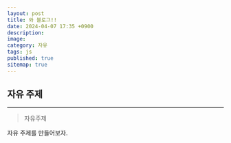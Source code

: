 ```yaml
---
layout: post
title: 와 블로그!!
date: 2024-04-07 17:35 +0900
description: 
image: 
category: 자유
tags: js
published: true
sitemap: true
---
```


##  자유 주제

<hr />

> 자유주제

자유 주제를 만들어보자.